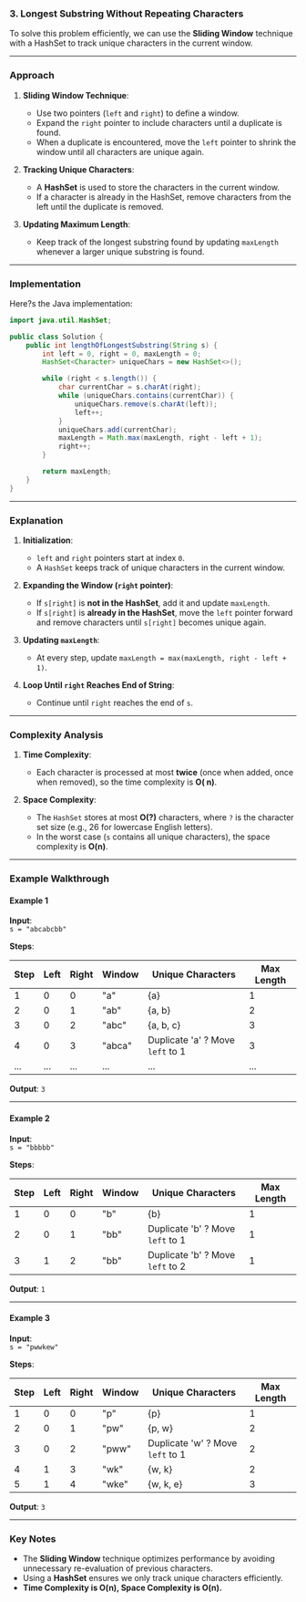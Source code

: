 ### **3. Longest Substring Without Repeating Characters**

To solve this problem efficiently, we can use the **Sliding Window** technique with a HashSet to track unique characters
in the current window.

---

### **Approach**

1. **Sliding Window Technique**:
    - Use two pointers (`left` and `right`) to define a window.
    - Expand the `right` pointer to include characters until a duplicate is found.
    - When a duplicate is encountered, move the `left` pointer to shrink the window until all characters are unique
      again.

2. **Tracking Unique Characters**:
    - A **HashSet** is used to store the characters in the current window.
    - If a character is already in the HashSet, remove characters from the left until the duplicate is removed.

3. **Updating Maximum Length**:
    - Keep track of the longest substring found by updating `maxLength` whenever a larger unique substring is found.

---

### **Implementation**

Here?s the Java implementation:

```java
import java.util.HashSet;

public class Solution {
    public int lengthOfLongestSubstring(String s) {
        int left = 0, right = 0, maxLength = 0;
        HashSet<Character> uniqueChars = new HashSet<>();

        while (right < s.length()) {
            char currentChar = s.charAt(right);
            while (uniqueChars.contains(currentChar)) {
                uniqueChars.remove(s.charAt(left));
                left++;
            }
            uniqueChars.add(currentChar);
            maxLength = Math.max(maxLength, right - left + 1);
            right++;
        }

        return maxLength;
    }
}
```

---

### **Explanation**

1. **Initialization**:
    - `left` and `right` pointers start at index `0`.
    - A `HashSet` keeps track of unique characters in the current window.

2. **Expanding the Window (`right` pointer)**:
    - If `s[right]` is **not in the HashSet**, add it and update `maxLength`.
    - If `s[right]` is **already in the HashSet**, move the `left` pointer forward and remove characters until
      `s[right]` becomes unique again.

3. **Updating `maxLength`**:
    - At every step, update `maxLength = max(maxLength, right - left + 1)`.

4. **Loop Until `right` Reaches End of String**:
    - Continue until `right` reaches the end of `s`.

---

### **Complexity Analysis**

1. **Time Complexity**:
    - Each character is processed at most **twice** (once when added, once when removed), so the time complexity is **O(
      n)**.

2. **Space Complexity**:
    - The `HashSet` stores at most **O(?)** characters, where `?` is the character set size (e.g., 26 for lowercase
      English letters).
    - In the worst case (`s` contains all unique characters), the space complexity is **O(n)**.

---

### **Example Walkthrough**

#### **Example 1**

**Input**:  
`s = "abcabcbb"`

**Steps**:

| Step | Left | Right | Window | Unique Characters                | Max Length |
|------|------|-------|--------|----------------------------------|------------|
| 1    | 0    | 0     | "a"    | {a}                              | 1          |
| 2    | 0    | 1     | "ab"   | {a, b}                           | 2          |
| 3    | 0    | 2     | "abc"  | {a, b, c}                        | 3          |
| 4    | 0    | 3     | "abca" | Duplicate 'a' ? Move `left` to 1 | 3          |
| ...  | ...  | ...   | ...    | ...                              | ...        |

**Output**: `3`

---

#### **Example 2**

**Input**:  
`s = "bbbbb"`

**Steps**:

| Step | Left | Right | Window | Unique Characters                | Max Length |
|------|------|-------|--------|----------------------------------|------------|
| 1    | 0    | 0     | "b"    | {b}                              | 1          |
| 2    | 0    | 1     | "bb"   | Duplicate 'b' ? Move `left` to 1 | 1          |
| 3    | 1    | 2     | "bb"   | Duplicate 'b' ? Move `left` to 2 | 1          |

**Output**: `1`

---

#### **Example 3**

**Input**:  
`s = "pwwkew"`

**Steps**:

| Step | Left | Right | Window | Unique Characters                | Max Length |
|------|------|-------|--------|----------------------------------|------------|
| 1    | 0    | 0     | "p"    | {p}                              | 1          |
| 2    | 0    | 1     | "pw"   | {p, w}                           | 2          |
| 3    | 0    | 2     | "pww"  | Duplicate 'w' ? Move `left` to 1 | 2          |
| 4    | 1    | 3     | "wk"   | {w, k}                           | 2          |
| 5    | 1    | 4     | "wke"  | {w, k, e}                        | 3          |

**Output**: `3`

---

### **Key Notes**

- The **Sliding Window** technique optimizes performance by avoiding unnecessary re-evaluation of previous characters.
- Using a **HashSet** ensures we only track unique characters efficiently.
- **Time Complexity is O(n), Space Complexity is O(n).**